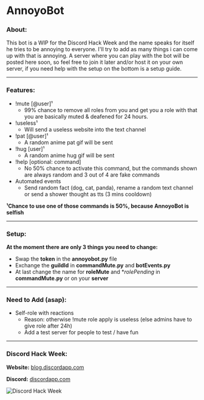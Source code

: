 # AnnoyoBot
### About:
This bot is a WIP for the Discord Hack Week and the name speaks for itself he tries to be annoying to everyone. I'll try to add as many things i can come up with that is annoying. A server where you can play with the bot will be posted here soon, so feel free to join it later and/or host it on your own server, if you need help with the setup on the bottom is a setup guide.
___
### Features:
* !mute [@user]¹
  * 99% chance to remove all roles from you and get you a role with that you are basically muted & deafened for 24 hours.
* !useless¹
  * Will send a useless website into the text channel
* !pat [@user]¹
  * A random anime pat gif will be sent 
* !hug [user]¹
  * A random anime hug gif will be sent
* !help [optional: command]
  * No 50% chance to activate this command, but the commands shown are always random and 3 out of 4 are fake commands     
* Automated events
  * Send random fact (dog, cat, panda), rename a random text channel or send a shower thought as tts (3 mins cooldown)


**¹Chance to use one of those commands is 50%, because AnnoyoBot is selfish**
___
### Setup:
**At the moment there are only 3 things you need to change:**
* Swap the **token** in the **annoyobot.py** file
* Exchange the **guildId** in **commandMute.py** and **botEvents.py**
* At last change the name for **roleMute** and **rolePending* in **commandMute.py** or on your **server**
___
### Need to Add (asap):
* Self-role with reactions
  * Reason: otherwise !mute role apply is useless (else admins have to give role after 24h)
  * Add a test server for people to test / have fun  
___

### Discord Hack Week:

**Website:** [blog.discordapp.com](https://blog.discordapp.com/discord-community-hack-week-build-and-create-alongside-us-6b2a7b7bba33)

**Discord:** [discordapp.com](https://discordapp.com/invite/hackweek)

![Discord Hack Week](https://cdn-images-1.medium.com/max/2560/1*lh6NS8hx0pu5mlZeSqnu5w.jpeg)

